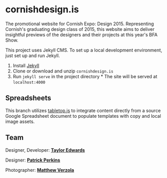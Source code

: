 # cornishdesign.is
The promotional website for Cornish Expo: Design 2015. Representing Cornish's graduating design class of 2015, this website aims to deliver insightful previews of the designers and their projects at this year's BFA Show.

This project uses Jekyll CMS. To set up a local development environment, just set up and run Jekyll.
  1. Install [Jekyll](http://jekyllrb.com/)
  2. Clone or download and unzip `cornishdesign.is`
  4. Run `jekyll serve` in the project directory
    * The site will be served at `localhost:4000`

## Spreadsheets
This branch utilizes [tabletop.js](https://github.com/jsoma/tabletop) to integrate content directly from a source Google Spreadsheet document to populate templates with copy and local image assets.

## Team
Designer, Developer: **[Taylor Edwards](www.tayloredwards.net)**

Designer: **[Patrick Perkins](http://cargocollective.com/pperkins)**

Photographer: **[Matthew Verzola](www.blackwatchstudio.com)**
